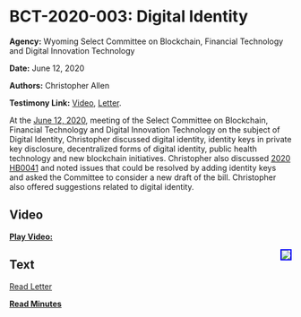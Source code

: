 # BCT-2020-003: Digital Identity

**Agency:** Wyoming Select Committee on Blockchain, Financial Technology and Digital Innovation Technology

**Date:** June 12, 2020

**Authors:** Christopher Allen

**Testimony Link:** [Video](https://www.youtube.com/watch?v=91ZA8rppgSA&t=8385s), [Letter](https://wyoleg.gov/InterimCommittee/2020/S19-20200612Wyoming2020IdentityLegislationAgendaLetter-ChristopherAllen.pdf).

At the [June 12, 2020](https://wyoleg.gov/InterimCommittee/2020/S19-20200612MeetingMinutes.pdf), meeting of the Select Committee on Blockchain, Financial Technology and Digital Innovation Technology on the subject of Digital Identity,  Christopher discussed digital identity, identity keys in private key disclosure, decentralized forms of digital identity, public health technology and new blockchain initiatives. Christopher also discussed [2020 HB0041](https://www.wyoleg.gov/Legislation/2020/HB0041) and noted issues that could be resolved by adding identity keys and asked the Committee to consider a new draft of the bill. Christopher also offered suggestions related to digital identity.

## Video

<a href="https://www.youtube.com/watch?v=91ZA8rppgSA&t=8385s"><b>Play Video:</b></a>

<a href="https://www.youtube.com/watch?v=91ZA8rppgSA&t=8385s"><img src="https://img.youtube.com/vi/91ZA8rppgSA/hqdefault.jpg" style="float: right; border: 2px solid blue"></a>

## Text

<a href="https://wyoleg.gov/InterimCommittee/2020/S19-20200612Wyoming2020IdentityLegislationAgendaLetter-ChristopherAllen.pdf">Read Letter</a>

<a href="https://wyoleg.gov/InterimCommittee/2020/S19-20200612MeetingMinutes.pdf"><b>Read Minutes</b></a>
